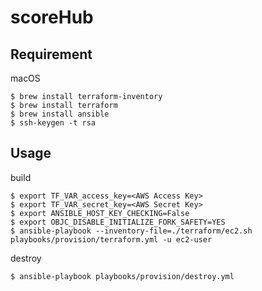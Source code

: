# scoreHub

## Requirement

macOS
```
$ brew install terraform-inventory
$ brew install terraform
$ brew install ansible
$ ssh-keygen -t rsa
```

## Usage
build
```
$ export TF_VAR_access_key=<AWS Access Key>
$ export TF_VAR_secret_key=<AWS Secret Key>
$ export ANSIBLE_HOST_KEY_CHECKING=False
$ export OBJC_DISABLE_INITIALIZE_FORK_SAFETY=YES
$ ansible-playbook --inventory-file=./terraform/ec2.sh playbooks/provision/terraform.yml -u ec2-user
```

destroy
```
$ ansible-playbook playbooks/provision/destroy.yml
```
